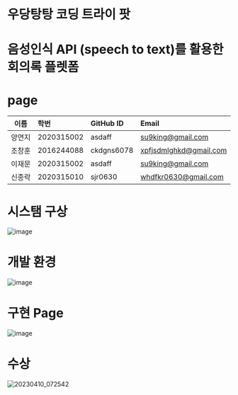 # 우당탕탕 코딩 트라이 팟

# 음성인식 API (speech to text)를 활용한 회의록 플렛폼
 
 
 
 # page

| 이름 | 학번 | GitHub ID | Email |
|:---:|:---|:---|:---|
| 양연지| 2020315002 | asdaff | su9king@gmail.com |
| 조창훈| 2016244088 | ckdgns6078 | xpfjsdmlghkd@gmail.com |
| 이재문| 2020315002 | asdaff | su9king@gmail.com |
| 신종락| 2020315010 | sjr0630 | whdfkr0630@gmail.com



# 시스탬 구상
![image](https://user-images.githubusercontent.com/75960352/230887214-fecbb47d-c347-432e-8c9f-2c6b8360d227.png)

# 개발 환경
![image](https://user-images.githubusercontent.com/75960352/230887292-e5dbf380-51e7-48df-9c14-bbf6f8096630.png)

# 구현 Page

![image](https://user-images.githubusercontent.com/75960352/230887352-a7557f98-7bff-4c92-a84a-760bfe2913d3.png)


# 수상 

![20230410_072542](https://user-images.githubusercontent.com/75960352/230887450-ae33be67-afb8-4682-a9d1-5bd6e17c202e.jpg)
